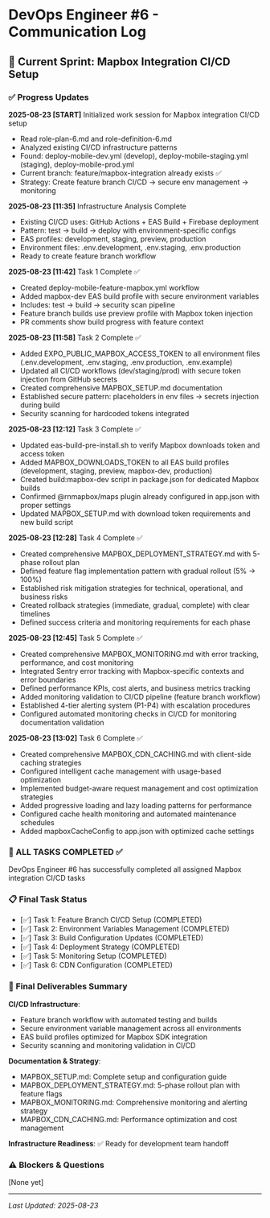 # DevOps Engineer #6 - Communication Log

## 🚀 Current Sprint: Mapbox Integration CI/CD Setup

### ✅ Progress Updates
**2025-08-23 [START]** Initialized work session for Mapbox integration CI/CD setup
- Read role-plan-6.md and role-definition-6.md 
- Analyzed existing CI/CD infrastructure patterns
- Found: deploy-mobile-dev.yml (develop), deploy-mobile-staging.yml (staging), deploy-mobile-prod.yml
- Current branch: feature/mapbox-integration already exists ✅
- Strategy: Create feature branch CI/CD → secure env management → monitoring

**2025-08-23 [11:35]** Infrastructure Analysis Complete
- Existing CI/CD uses: GitHub Actions + EAS Build + Firebase deployment
- Pattern: test → build → deploy with environment-specific configs
- EAS profiles: development, staging, preview, production
- Environment files: .env.development, .env.staging, .env.production
- Ready to create feature branch workflow

**2025-08-23 [11:42]** Task 1 Complete ✅
- Created deploy-mobile-feature-mapbox.yml workflow
- Added mapbox-dev EAS build profile with secure environment variables
- Includes: test → build → security scan pipeline
- Feature branch builds use preview profile with Mapbox token injection
- PR comments show build progress with feature context

**2025-08-23 [11:58]** Task 2 Complete ✅
- Added EXPO_PUBLIC_MAPBOX_ACCESS_TOKEN to all environment files (.env.development, .env.staging, .env.production, .env.example)
- Updated all CI/CD workflows (dev/staging/prod) with secure token injection from GitHub secrets
- Created comprehensive MAPBOX_SETUP.md documentation
- Established secure pattern: placeholders in env files → secrets injection during build
- Security scanning for hardcoded tokens integrated

**2025-08-23 [12:12]** Task 3 Complete ✅
- Updated eas-build-pre-install.sh to verify Mapbox downloads token and access token
- Added MAPBOX_DOWNLOADS_TOKEN to all EAS build profiles (development, staging, preview, mapbox-dev, production)
- Created build:mapbox-dev script in package.json for dedicated Mapbox builds
- Confirmed @rnmapbox/maps plugin already configured in app.json with proper settings
- Updated MAPBOX_SETUP.md with download token requirements and new build script

**2025-08-23 [12:28]** Task 4 Complete ✅
- Created comprehensive MAPBOX_DEPLOYMENT_STRATEGY.md with 5-phase rollout plan
- Defined feature flag implementation pattern with gradual rollout (5% → 100%)
- Established risk mitigation strategies for technical, operational, and business risks
- Created rollback strategies (immediate, gradual, complete) with clear timelines
- Defined success criteria and monitoring requirements for each phase

**2025-08-23 [12:45]** Task 5 Complete ✅
- Created comprehensive MAPBOX_MONITORING.md with error tracking, performance, and cost monitoring
- Integrated Sentry error tracking with Mapbox-specific contexts and error boundaries
- Defined performance KPIs, cost alerts, and business metrics tracking
- Added monitoring validation to CI/CD pipeline (feature branch workflow)
- Established 4-tier alerting system (P1-P4) with escalation procedures
- Configured automated monitoring checks in CI/CD for monitoring documentation validation

**2025-08-23 [13:02]** Task 6 Complete ✅
- Created comprehensive MAPBOX_CDN_CACHING.md with client-side caching strategies
- Configured intelligent cache management with usage-based optimization
- Implemented budget-aware request management and cost optimization strategies
- Added progressive loading and lazy loading patterns for performance
- Configured cache health monitoring and automated maintenance schedules
- Added mapboxCacheConfig to app.json with optimized cache settings

### 🎯 ALL TASKS COMPLETED ✅
DevOps Engineer #6 has successfully completed all assigned Mapbox integration CI/CD tasks

### 📋 Final Task Status  
- [✅] Task 1: Feature Branch CI/CD Setup (COMPLETED)
- [✅] Task 2: Environment Variables Management (COMPLETED)
- [✅] Task 3: Build Configuration Updates (COMPLETED)
- [✅] Task 4: Deployment Strategy (COMPLETED)
- [✅] Task 5: Monitoring Setup (COMPLETED)
- [✅] Task 6: CDN Configuration (COMPLETED)

### 🎉 Final Deliverables Summary
**CI/CD Infrastructure**:
- Feature branch workflow with automated testing and builds
- Secure environment variable management across all environments
- EAS build profiles optimized for Mapbox SDK integration
- Security scanning and monitoring validation in CI/CD

**Documentation & Strategy**:
- MAPBOX_SETUP.md: Complete setup and configuration guide
- MAPBOX_DEPLOYMENT_STRATEGY.md: 5-phase rollout plan with feature flags
- MAPBOX_MONITORING.md: Comprehensive monitoring and alerting strategy  
- MAPBOX_CDN_CACHING.md: Performance optimization and cost management

**Infrastructure Readiness**: ✅ Ready for development team handoff

### ⚠️ Blockers & Questions
[None yet]

---
*Last Updated: 2025-08-23*